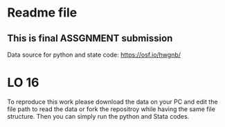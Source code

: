 # Readme file 
## This is final ASSGNMENT submission


Data source for python and state code: https://osf.io/hwgnb/

# LO 16

To reproduce this work please download the data on your PC and edit the file path to read the data or fork the repositroy while having the same file structure. 
Then you can simply run the python and Stata codes.

